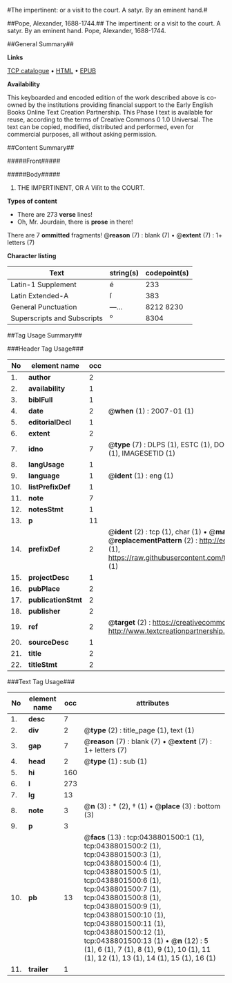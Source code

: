 #The impertinent: or a visit to the court. A satyr. By an eminent hand.#

##Pope, Alexander, 1688-1744.##
The impertinent: or a visit to the court. A satyr. By an eminent hand.
Pope, Alexander, 1688-1744.

##General Summary##

**Links**

[TCP catalogue](http://www.ota.ox.ac.uk/tcp/)  • 
[HTML](http://tei.it.ox.ac.uk/tcp/Texts-HTML/free/004/004809270.html)  • 
[EPUB](http://tei.it.ox.ac.uk/tcp/Texts-EPUB/free/004/004809270.epub)

**Availability**

This keyboarded and encoded edition of the
	       work described above is co-owned by the institutions
	       providing financial support to the Early English Books
	       Online Text Creation Partnership. This Phase I text is
	       available for reuse, according to the terms of Creative
	       Commons 0 1.0 Universal. The text can be copied,
	       modified, distributed and performed, even for
	       commercial purposes, all without asking permission.


##Content Summary##

#####Front#####

#####Body#####

1. THE
IMPERTINENT,
OR A
Viſit to the COURT.

**Types of content**

  * There are 273 **verse** lines!
  * Oh, Mr. Jourdain, there is **prose** in there!

There are 7 **ommitted** fragments! 
 @__reason__ (7) : blank (7)  •  @__extent__ (7) : 1+ letters (7)

**Character listing**


|Text|string(s)|codepoint(s)|
|---|---|---|
|Latin-1 Supplement|é|233|
|Latin Extended-A|ſ|383|
|General Punctuation|—…|8212 8230|
|Superscripts             and Subscripts|⁰|8304|

##Tag Usage Summary##

###Header Tag Usage###

|No|element name|occ|attributes|
|---|---|---|---|
|1.|__author__|2||
|2.|__availability__|1||
|3.|__biblFull__|1||
|4.|__date__|2| @__when__ (1) : 2007-01 (1)|
|5.|__editorialDecl__|1||
|6.|__extent__|2||
|7.|__idno__|7| @__type__ (7) : DLPS (1), ESTC (1), DOCNO (1), TCP (1), GALEDOCNO (1), CONTENTSET (1), IMAGESETID (1)|
|8.|__langUsage__|1||
|9.|__language__|1| @__ident__ (1) : eng (1)|
|10.|__listPrefixDef__|1||
|11.|__note__|7||
|12.|__notesStmt__|1||
|13.|__p__|11||
|14.|__prefixDef__|2| @__ident__ (2) : tcp (1), char (1)  •  @__matchPattern__ (2) : ([0-9\-]+):([0-9IVX]+) (1), (.+) (1)  •  @__replacementPattern__ (2) : http://eebo.chadwyck.com/downloadtiff?vid=$1&page=$2 (1), https://raw.githubusercontent.com/textcreationpartnership/Texts/master/tcpchars.xml#$1 (1)|
|15.|__projectDesc__|1||
|16.|__pubPlace__|2||
|17.|__publicationStmt__|2||
|18.|__publisher__|2||
|19.|__ref__|2| @__target__ (2) : https://creativecommons.org/publicdomain/zero/1.0/ (1), http://www.textcreationpartnership.org/docs/. (1)|
|20.|__sourceDesc__|1||
|21.|__title__|2||
|22.|__titleStmt__|2||


###Text Tag Usage###

|No|element name|occ|attributes|
|---|---|---|---|
|1.|__desc__|7||
|2.|__div__|2| @__type__ (2) : title_page (1), text (1)|
|3.|__gap__|7| @__reason__ (7) : blank (7)  •  @__extent__ (7) : 1+ letters (7)|
|4.|__head__|2| @__type__ (1) : sub (1)|
|5.|__hi__|160||
|6.|__l__|273||
|7.|__lg__|13||
|8.|__note__|3| @__n__ (3) : * (2), † (1)  •  @__place__ (3) : bottom (3)|
|9.|__p__|3||
|10.|__pb__|13| @__facs__ (13) : tcp:0438801500:1 (1), tcp:0438801500:2 (1), tcp:0438801500:3 (1), tcp:0438801500:4 (1), tcp:0438801500:5 (1), tcp:0438801500:6 (1), tcp:0438801500:7 (1), tcp:0438801500:8 (1), tcp:0438801500:9 (1), tcp:0438801500:10 (1), tcp:0438801500:11 (1), tcp:0438801500:12 (1), tcp:0438801500:13 (1)  •  @__n__ (12) : 5 (1), 6 (1), 7 (1), 8 (1), 9 (1), 10 (1), 11 (1), 12 (1), 13 (1), 14 (1), 15 (1), 16 (1)|
|11.|__trailer__|1||
